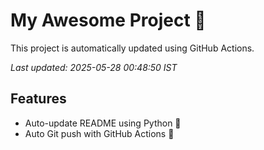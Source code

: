 # My Awesome Project 🚀

This project is automatically updated using GitHub Actions.

_Last updated: 2025-05-28 00:48:50 IST_

## Features
- Auto-update README using Python 🐍
- Auto Git push with GitHub Actions 🤖
